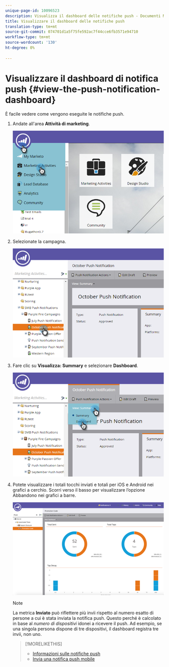 ```yaml
---
unique-page-id: 10096523
description: Visualizza il dashboard delle notifiche push - Documenti Marketo - Documentazione prodotto
title: Visualizzare il dashboard delle notifiche push
translation-type: tm+mt
source-git-commit: 074701d1a5f75fe592ac7f44cce6fb3571e94710
workflow-type: tm+mt
source-wordcount: '130'
ht-degree: 0%

---
```



# Visualizzare il dashboard di notifica push {#view-the-push-notification-dashboard}

È facile vedere come vengono eseguite le notifiche push.

1. Andate all&#39;area **Attività di marketing**.

   ![](assets/image2015-12-11-12-3a57-3a48.png)

1. Selezionate la campagna.

   ![](assets/image2015-12-11-13-3a1-3a56.png)

1. Fare clic su **Visualizza: Summary** e selezionare **Dashboard**.

   ![](assets/image2015-12-11-13-3a4-3a23.png)

1. Potete visualizzare i totali tocchi inviati e totali per iOS e Android nei grafici a cerchio. Scorri verso il basso per visualizzare l’opzione Abbandono nei grafici a barre.

   ![](assets/image2015-12-15-15-3a23-3a47.png)

   >[!NOTE]
   >
   >La metrica **Inviato** può riflettere più invii rispetto al numero esatto di persone a cui è stata inviata la notifica push. Questo perché è calcolato in base al *numero di dispositivi* idonei a ricevere il push. Ad esempio, se una singola persona dispone di tre dispositivi, il dashboard registra tre invii, non uno.

   >[!MORELIKETHIS]
   >
   >
   >    
   >    
   >    * [Informazioni sulle notifiche push](understanding-push-notifications.md)
   >    * [Invia una notifica push mobile](send-a-mobile-push-notification.md)


